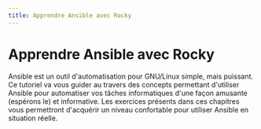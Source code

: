 ```yaml
---
title: Apprendre Ansible avec Rocky
---
```


# Apprendre Ansible avec Rocky

Ansible est un outil d'automatisation pour GNU/Linux simple, mais puissant. Ce tutoriel va vous guider au travers des concepts permettant d'utiliser Ansible pour automatiser vos tâches informatiques d'une façon amusante (espérons le) et informative. Les exercices présents dans ces chapitres vous permettront d'acquérir un niveau confortable pour utiliser Ansible en situation réelle.
